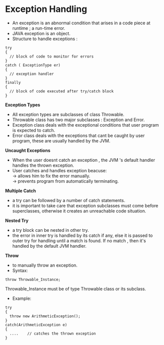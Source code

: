# Exception Handling
  
* An exception is an abnormal condition that arises in a code piece at runtime ; a run-time error.  
* JAVA exception is an object.  
* Structure to handle exceptions :
```
try
{
  // block of code to monitor for errors
}
catch ( ExceptionType er)
{
  // exception handler
}
finally
{
  // block of code executed after try/catch block
}
```
  
**Exception Types**
  
* All exception types are subclasses of class Throwable.  
* Throwable class has two major subclasses : Exception and Error.  
* Exception class deals with the exceptional conditions that user program is expected to catch.  
* Error class deals with the exceptions that cant be caught by user program, these are usually handled by the JVM.  
  
**Uncaught Exceptions**
  
* When the user doesnt catch an exception , the JVM 's default handler handles the thrown exception.  
* User catches and handles exception beacuse:  
-> allows him to fix the error manually.  
-> prevents program from automatically terminating.  
  
**Multiple Catch**
  
* a try can be followed by a number of catch statements.  
* it is important to take care that exception subclasses must come before superclasses, otherwise it creates an unreachable code situation.  
  
**Nested Try**
  
* a try block can be nested in other try.  
* the error in inner try is handled by its catch if any, else it is passed to outer try for handling until a match is found. If no match , then it's handled by the default JVM handler.  
  
**Throw**
  
* to manually throw an exception.  
* Syntax:
```
throw Throwable_Instance;
```
Throwable_Instance must be of type Throwable class or its subclass.  
* Example:
```
try
{
  throw new ArithmeticException();
}
catch(ArithmeticException e)
{
  ....    // catches the thrown exception
}
```
